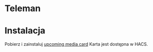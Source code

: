 # Teleman

# Instalacja 
Pobierz i zainstaluj <a href="https://github.com/custom-cards/upcoming-media-card">upcoming media card</a> 
Karta jest dostępna w HACS.
